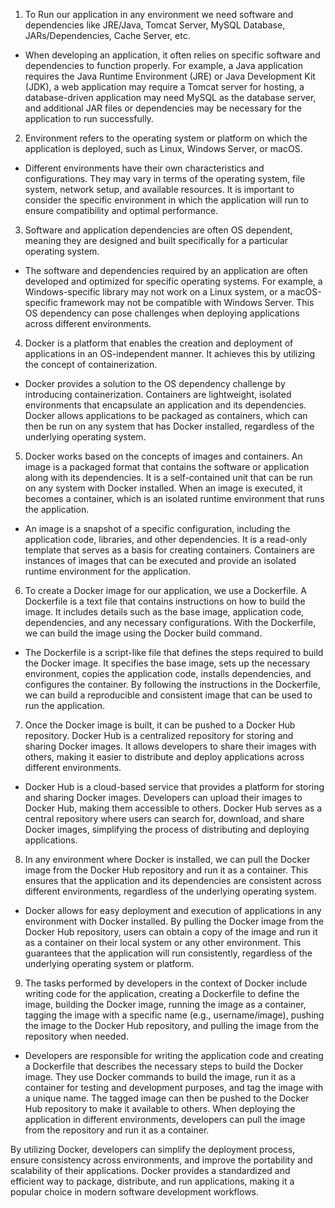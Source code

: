 1. To Run our application in any environment we need software and dependencies like JRE/Java, Tomcat Server, MySQL Database, JARs/Dependencies, Cache Server, etc.
- When developing an application, it often relies on specific software and dependencies to function properly. For example, a Java application requires the Java Runtime Environment (JRE) or Java Development Kit (JDK), a web application may require a Tomcat server for hosting, a database-driven application may need MySQL as the database server, and additional JAR files or dependencies may be necessary for the application to run successfully.

2. Environment refers to the operating system or platform on which the application is deployed, such as Linux, Windows Server, or macOS.
- Different environments have their own characteristics and configurations. They may vary in terms of the operating system, file system, network setup, and available resources. It is important to consider the specific environment in which the application will run to ensure compatibility and optimal performance.

3. Software and application dependencies are often OS dependent, meaning they are designed and built specifically for a particular operating system.
- The software and dependencies required by an application are often developed and optimized for specific operating systems. For example, a Windows-specific library may not work on a Linux system, or a macOS-specific framework may not be compatible with Windows Server. This OS dependency can pose challenges when deploying applications across different environments.

4. Docker is a platform that enables the creation and deployment of applications in an OS-independent manner. It achieves this by utilizing the concept of containerization.
- Docker provides a solution to the OS dependency challenge by introducing containerization. Containers are lightweight, isolated environments that encapsulate an application and its dependencies. Docker allows applications to be packaged as containers, which can then be run on any system that has Docker installed, regardless of the underlying operating system.

5. Docker works based on the concepts of images and containers. An image is a packaged format that contains the software or application along with its dependencies. It is a self-contained unit that can be run on any system with Docker installed. When an image is executed, it becomes a container, which is an isolated runtime environment that runs the application.
- An image is a snapshot of a specific configuration, including the application code, libraries, and other dependencies. It is a read-only template that serves as a basis for creating containers. Containers are instances of images that can be executed and provide an isolated runtime environment for the application.

6. To create a Docker image for our application, we use a Dockerfile. A Dockerfile is a text file that contains instructions on how to build the image. It includes details such as the base image, application code, dependencies, and any necessary configurations. With the Dockerfile, we can build the image using the Docker build command.
- The Dockerfile is a script-like file that defines the steps required to build the Docker image. It specifies the base image, sets up the necessary environment, copies the application code, installs dependencies, and configures the container. By following the instructions in the Dockerfile, we can build a reproducible and consistent image that can be used to run the application.

7. Once the Docker image is built, it can be pushed to a Docker Hub repository. Docker Hub is a centralized repository for storing and sharing Docker images. It allows developers to share their images with others, making it easier to distribute and deploy applications across different environments.
- Docker Hub is a cloud-based service that provides a platform for storing and sharing Docker images. Developers can upload their images to Docker Hub, making them accessible to others. Docker Hub serves as a central repository where users can search for, download, and share Docker images, simplifying the process of distributing and deploying applications.

8. In any environment where Docker is installed, we can pull the Docker image from the Docker Hub repository and run it as a container. This ensures that the application and its dependencies are consistent across different environments, regardless of the underlying operating system.
- Docker allows for easy deployment and execution of applications in any environment with Docker installed. By pulling the Docker image from the Docker Hub repository, users can obtain a copy of the image and run it as a container on their local system or any other environment. This guarantees that the application will run consistently, regardless of the underlying operating system or platform.

9. The tasks performed by developers in the context of Docker include writing code for the application, creating a Dockerfile to define the image, building the Docker image, running the image as a container, tagging the image with a specific name (e.g., username/image), pushing the image to the Docker Hub repository, and pulling the image from the repository when needed.
- Developers are responsible for writing the application code and creating a Dockerfile that describes the necessary steps to build the Docker image. They use Docker commands to build the image, run it as a container for testing and development purposes, and tag the image with a unique name. The tagged image can then be pushed to the Docker Hub repository to make it available to others. When deploying the application in different environments, developers can pull the image from the repository and run it as a container.

By utilizing Docker, developers can simplify the deployment process, ensure consistency across environments, and improve the portability and scalability of their applications. Docker provides a standardized and efficient way to package, distribute, and run applications, making it a popular choice in modern software development workflows.
